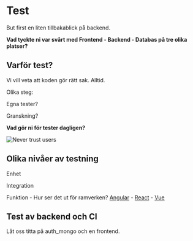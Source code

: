 # Test

But first en liten tillbakablick på backend.



**Vad tyckte ni var svårt med Frontend - Backend - Databas på tre olika platser?**



## Varför test?

Vi vill veta att koden gör rätt sak. Alltid.

Olika steg:

Egna tester?

Granskning?

**Vad gör ni för tester dagligen?**

![Never trust users](https://i.imgur.com/PhbIrcj.jpeg)



## Olika nivåer av testning

Enhet

Integration

Funktion - Hur ser det ut för ramverken? [Angular](https://angular.io/guide/testing) - [React](https://reactjs.org/docs/testing.html) - [Vue](https://vuejs.org/v2/guide/testing.html)



## Test av backend och CI

Låt oss titta på auth_mongo och en frontend.
